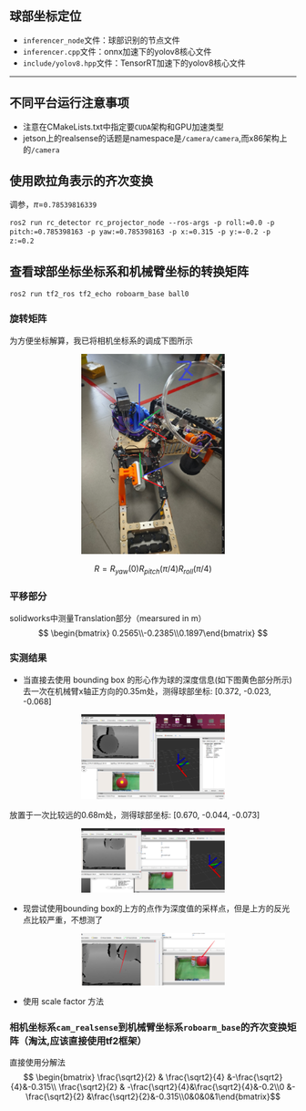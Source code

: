 ## 球部坐标定位
- ```inferencer_node```文件：球部识别的节点文件
- ```inferencer.cpp```文件：onnx加速下的yolov8核心文件
- ```include/yolov8.hpp```文件：TensorRT加速下的yolov8核心文件
---
## 不同平台运行注意事项
- 注意在CMakeLists.txt中指定要```CUDA```架构和GPU加速类型
- jetson上的realsense的话题是namespace是```/camera/camera```,而x86架构上的```/camera```


## 使用欧拉角表示的齐次变换
调参，$\pi=$`0.78539816339`
```
ros2 run rc_detector rc_projector_node --ros-args -p roll:=0.0 -p pitch:=0.785398163 -p yaw:=0.785398163 -p x:=0.315 -p y:=-0.2 -p z:=0.2
```

## 查看球部坐标坐标系和机械臂坐标的转换矩阵
```
ros2 run tf2_ros tf2_echo roboarm_base ball0
```
### 旋转矩阵
为方便坐标解算，我已将相机坐标系的调成下图所示
<p align="center">
  <img src="./docs/r2coordinate.png" width="50%" />
</p>


$$ 
R=R_{yaw}(0)R_{pitch}(\pi/4)R_{roll}(\pi/4)
$$

### 平移部分
solidworks中测量Translation部分（mearsured in m）
$$
\begin{bmatrix} 0.2565\\-0.2385\\0.1897\end{bmatrix}
$$
### 实测结果
- 当直接去使用 bounding box 的形心作为球的深度信息(如下图黄色部分所示)
去一次在机械臂x轴正方向的0.35m处，测得球部坐标: [0.372, -0.023, -0.068]

<p align="center">
  <img src="./docs/experiment1.png" width="50%" />
</p>
  放置于一次比较远的0.68m处，测得球部坐标: [0.670, -0.044, -0.073]
<p align="center">
  <img src="./docs/experiment2.png" width="50%" />
</p>


- 现尝试使用bounding box的上方的点作为深度值的采样点，但是上方的反光点比较严重，不想测了
<p align="center">
  <img src="./docs/experiment3.png" width="50%" />
</p>

- 使用 scale factor 方法





### 相机坐标系`cam_realsense`到机械臂坐标系`roboarm_base`的齐次变换矩阵（淘汰,应该直接使用tf2框架）

直接使用分解法
$$
\begin{bmatrix} \frac{\sqrt2}{2} & \frac{\sqrt2}{4} &-\frac{\sqrt2}{4}&-0.315\\ \frac{\sqrt2}{2} & -\frac{\sqrt2}{4}&\frac{\sqrt2}{4}&-0.2\\0 &-\frac{\sqrt2}{2} &\frac{\sqrt2}{2}&-0.315\\0&0&0&1\end{bmatrix}$$